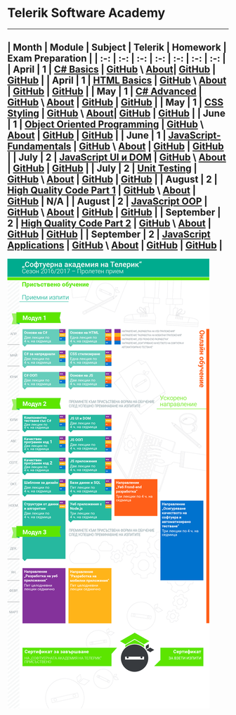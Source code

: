# Telerik Software Academy

---

| Month | Module | Subject | Telerik | Homework | Exam Preparation |
| :-: | :-: | :-: | :-: | :-: | :-: | :-: |
| April | 1 |  [C# Basics](https://telerikacademy.com/Courses/Courses/Details/323) | [GitHub](https://github.com/TelerikAcademy/CSharp-Part-1) \ [About](http://academy.telerik.com/student-courses/programming/csharp-programming-part-1/about)| [GitHub](./Module-1/CSharp-Part-1) | [GitHub](./Module-1/CSharp-Part-1/07-Exam-Preparation) |
| April | 1 | [HTML Basics](https://telerikacademy.com/Courses/Courses/Details/324) | [GitHub](https://github.com/TelerikAcademy/HTML) \ [About](http://academy.telerik.com/student-courses/web-design-and-ui/html-fundamentals/about) | [GitHub](./Module-1/HTML) | [GitHub](./Module-1/HTML/06-Exam-Preparation) |
| May | 1 | [C# Advanced](https://telerikacademy.com/Courses/Courses/Details/331) | [GitHub](https://github.com/TelerikAcademy/CSharp-Part-2) \ [About](http://academy.telerik.com/student-courses/programming/csharp-programming-part-2/about) | [GitHub](./Module-1/CSharp-Part-2) | [GitHub](./Module-1/CSharp-Part-2/Exam-Preparation) |
| May | 1 | [CSS Styling](https://telerikacademy.com/Courses/Courses/Details/332) | [GitHub](https://github.com/TelerikAcademy/CSS) \ [About](http://academy.telerik.com/student-courses/web-design-and-ui/css-styling/about)| [GitHub](./Module-1/CSS/Homework) | [GitHub](./Module-1/CSS/Exam-Preparation) |
| June | 1 | [Object Oriented Programming](https://telerikacademy.com/Courses/Courses/Details/338) | [GitHub](https://github.com/TelerikAcademy/Object-Oriented-Programming) \ [About](http://academy.telerik.com/student-courses/programming/object-oriented-programming/about) | [GitHub](./Module-1/OOP/Homework) | [GitHub](./Module-1/OOP/Exam-Preparation) |
| June | 1 | [JavaScript-Fundamentals](http://telerikacademy.com/Courses/Courses/Details/339) | [GitHub](https://github.com/TelerikAcademy/JavaScript-Fundamentals) \ [About](http://academy.telerik.com/student-courses/web-design-and-ui/javascript-fundamentals/about) | [GitHub](./Module-1/JavaScript-Fundamentals/Homework) | [GitHub](Module-1/JavaScript-Fundamentals/Exam-Preparation) |
| July | 2 | [JavaScript UI и DOM](http://telerikacademy.com/Courses/Courses/Details/344) | [GitHub](https://github.com/TelerikAcademy/JavaScript-UI-and-DOM) \ [About](http://academy.telerik.com/student-courses/web-design-and-ui/javascript-ui-dom/about) | [GitHub](./Module-2/JavaScript-UI-and-DOM/Homework) | [GitHub](./Module-2/JavaScript-UI-and-DOM/Exam-Preparation) |
| July | 2 | [Unit Testing](http://telerikacademy.com/Courses/Courses/Details/345) | [GitHub](https://github.com/TelerikAcademy/High-Quality-Code-Unit-Testing) \ [About](http://academy.telerik.com/student-courses/programming/high-quality-code/about) | [GitHub](./Module-2/Unit-Testing/Homework) | [GitHub](./Module-2/Unit-Testing/Exam-Preparation) |
| August | 2 | [High Quality Code Part 1](http://telerikacademy.com/Courses/Courses/Details/347) | [GitHub](https://github.com/TelerikAcademy/High-Quality-Code-Part-1) \ [About](http://academy.telerik.com/student-courses/programming/high-quality-code-part-1/about) | [GitHub](./Module-2/HQC-Part-1/Homework) | N/A |
| August | 2 | [JavaScript OOP](http://telerikacademy.com/Courses/Courses/Details/346) | [GitHub](https://github.com/TelerikAcademy/JavaScript-OOP) \ [About](http://academy.telerik.com/student-courses/web-design-and-ui/javascript-oop/about) | [GitHub](./Module-2/JavaScript-OOP/Homework) | [GitHub](./Module-2/JavaScript-OOP/Exam-Preparation) |
| September | 2 | [High Quality Code Part 2](http://telerikacademy.com/Courses/Courses/Details/349) | [GitHub](https://github.com/TelerikAcademy/High-Quality-Code-Part-2) \ [About](http://academy.telerik.com/student-courses/programming/high-quality-code-part-2/about) | [GitHub](./Module-2/HQC-Part-2/Homework) | [GitHub](./Module-2/HQC-Part-2/Exam-Preparation) |
| September | 2 | [JavaScript Applications](http://telerikacademy.com/Courses/Courses/Details/350) | [GitHub](https://github.com/TelerikAcademy/JavaScript-Applications) \ [About](http://academy.telerik.com/student-courses/web-design-and-ui/javascript-applications/about) | [GitHub](./Module-2/JavaScript-Applications/Homework) | [GitHub](./Module-2/JavaScript-Applications/Exam-Preparation) |
---

![Telerik Academy Curriculum](./Sources/telerik-academy-curriculum.png)
